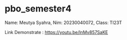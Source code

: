 # pbo_semester4
Name: Meutya Syahra, Nim: 20230040072, Class: TI23T

Link Demonstrate : https://youtu.be/lnMv857SaKE
